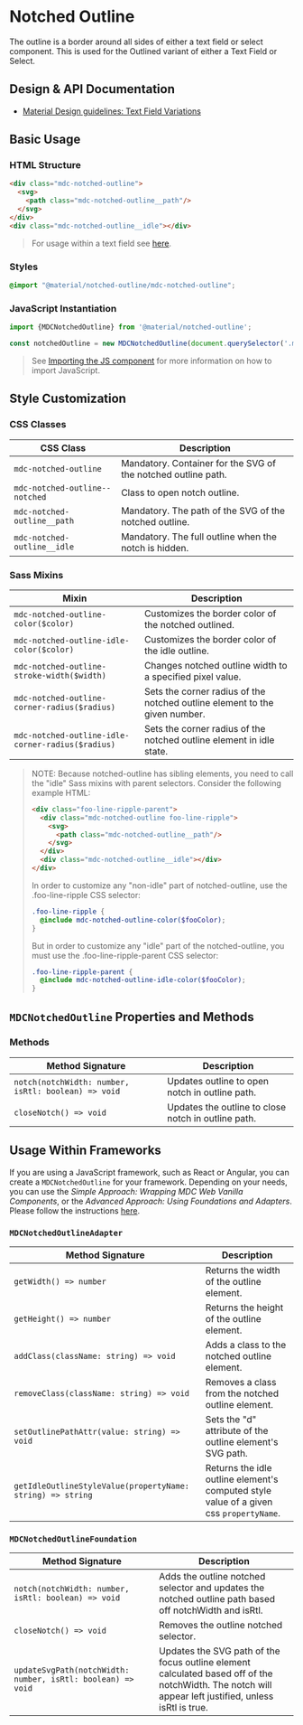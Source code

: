 <!--docs:
title: "Notched Outline"
layout: detail
section: components
excerpt: "The notched outline is a border around either a text field or select element"
iconId: text_field
path: /catalog/input-controls/notched-outline/
-->

# Notched Outline

The outline is a border around all sides of either a text field or select component. This is used for the Outlined variant of either a Text Field or Select.

## Design & API Documentation

<ul class="icon-list">
  <li class="icon-list-item icon-list-item--spec">
    <a href="https://material.io/guidelines/components/text-fields.html#text-fields-field-variations">Material Design guidelines: Text Field Variations</a>
  </li>
</ul>

## Basic Usage

### HTML Structure

```html
<div class="mdc-notched-outline">
  <svg>
    <path class="mdc-notched-outline__path"/>
  </svg>
</div>
<div class="mdc-notched-outline__idle"></div>
```

> For usage within a text field see [here](../mdc-textfield/README.md#outlined).

### Styles

```scss
@import "@material/notched-outline/mdc-notched-outline";
```

### JavaScript Instantiation

```js
import {MDCNotchedOutline} from '@material/notched-outline';

const notchedOutline = new MDCNotchedOutline(document.querySelector('.mdc-notched-outline'));
```

> See [Importing the JS component](../../docs/importing-js.md) for more information on how to import JavaScript.

## Style Customization

### CSS Classes

CSS Class | Description
--- | ---
`mdc-notched-outline` | Mandatory. Container for the SVG of the notched outline path.
`mdc-notched-outline--notched` | Class to open notch outline.
`mdc-notched-outline__path` | Mandatory. The path of the SVG of the notched outline.
`mdc-notched-outline__idle` | Mandatory. The full outline when the notch is hidden.

### Sass Mixins

Mixin | Description
--- | ---
`mdc-notched-outline-color($color)` | Customizes the border color of the notched outlined.
`mdc-notched-outline-idle-color($color)` | Customizes the border color of the idle outline.
`mdc-notched-outline-stroke-width($width)` | Changes notched outline width to a specified pixel value.
`mdc-notched-outline-corner-radius($radius)` | Sets the corner radius of the notched outline element to the given number.
`mdc-notched-outline-idle-corner-radius($radius)` | Sets the corner radius of the notched outline element in idle state.

> NOTE:
> Because notched-outline has sibling elements, you need to call the "idle" Sass mixins with parent selectors.
> Consider the following example HTML:
>
> ```html
> <div class="foo-line-ripple-parent">
>   <div class="mdc-notched-outline foo-line-ripple">
>     <svg>
>       <path class="mdc-notched-outline__path"/>
>     </svg>
>   </div>
>   <div class="mdc-notched-outline__idle"></div>
> </div>
> ```
> In order to customize any "non-idle" part of notched-outline, use the .foo-line-ripple CSS selector:
> ```scss
> .foo-line-ripple {
>   @include mdc-notched-outline-color($fooColor);
> }
> ```
> But in order to customize any "idle" part of the notched-outline, you must use the .foo-line-ripple-parent CSS selector:
> ```scss
> .foo-line-ripple-parent {
>   @include mdc-notched-outline-idle-color($fooColor);
> }
> ```

## `MDCNotchedOutline` Properties and Methods

### Methods

Method Signature | Description
--- | ---
`notch(notchWidth: number, isRtl: boolean) => void` | Updates outline to open notch in outline path.
`closeNotch() => void` | Updates the outline to close notch in outline path.

## Usage Within Frameworks

If you are using a JavaScript framework, such as React or Angular, you can create a `MDCNotchedOutline` for your framework. Depending on your needs, you can use the _Simple Approach: Wrapping MDC Web Vanilla Components_, or the _Advanced Approach: Using Foundations and Adapters_. Please follow the instructions [here](../../docs/integrating-into-frameworks.md).

### `MDCNotchedOutlineAdapter`

Method Signature | Description
--- | ---
`getWidth() => number` | Returns the width of the outline element.
`getHeight() => number` | Returns the height of the outline element.
`addClass(className: string) => void` | Adds a class to the notched outline element.
`removeClass(className: string) => void` | Removes a class from the notched outline element.
`setOutlinePathAttr(value: string) => void` | Sets the "d" attribute of the outline element's SVG path.
`getIdleOutlineStyleValue(propertyName: string) => string` | Returns the idle outline element's computed style value of a given css `propertyName`.

### `MDCNotchedOutlineFoundation`

Method Signature | Description
--- | ---
`notch(notchWidth: number, isRtl: boolean) => void` | Adds the outline notched selector and updates the notched outline path based off notchWidth and isRtl.
`closeNotch() => void` | Removes the outline notched selector.
`updateSvgPath(notchWidth: number, isRtl: boolean) => void` | Updates the SVG path of the focus outline element calculated based off of the notchWidth. The notch will appear left justified, unless isRtl is true.
